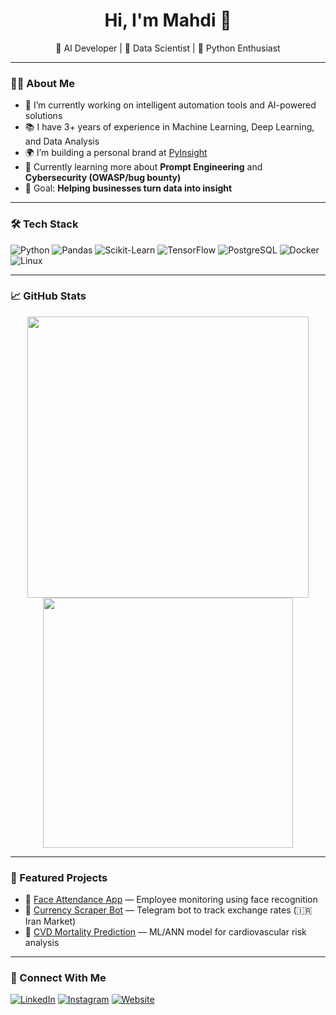 <h1 align="center">Hi, I'm Mahdi 👋</h1>

<p align="center">
  🚀 AI Developer | 🧠 Data Scientist | 🐍 Python Enthusiast  
</p>

---

### 🧑‍💻 About Me

- 🔭 I’m currently working on intelligent automation tools and AI-powered solutions  
- 📚 I have 3+ years of experience in Machine Learning, Deep Learning, and Data Analysis  
- 🌍 I’m building a personal brand at [PyInsight](https://github.com/mahdi-taghi)  
- 🌱 Currently learning more about **Prompt Engineering** and **Cybersecurity (OWASP/bug bounty)**  
- 🎯 Goal: **Helping businesses turn data into insight**

---

### 🛠️ Tech Stack

![Python](https://img.shields.io/badge/-Python-333333?style=flat&logo=python)
![Pandas](https://img.shields.io/badge/-Pandas-333333?style=flat&logo=pandas)
![Scikit-Learn](https://img.shields.io/badge/-Scikit--Learn-333333?style=flat&logo=scikitlearn)
![TensorFlow](https://img.shields.io/badge/-TensorFlow-333333?style=flat&logo=tensorflow)
![PostgreSQL](https://img.shields.io/badge/-PostgreSQL-333333?style=flat&logo=postgresql)
![Docker](https://img.shields.io/badge/-Docker-333333?style=flat&logo=docker)
![Linux](https://img.shields.io/badge/-Linux-333333?style=flat&logo=linux)

---

### 📈 GitHub Stats

<p align="center">
  <img src="https://github-readme-stats.vercel.app/api?username=mahdi-taghi&show_icons=true&theme=github_dark" width="450" />
  <img src="https://github-readme-streak-stats.herokuapp.com?user=mahdi-taghi&theme=github-dark" width="400"/>
</p>

---

### 📌 Featured Projects

- 🔹 [Face Attendance App](https://github.com/mahdi-taghi/face-attendance-app) — Employee monitoring using face recognition
- 🔹 [Currency Scraper Bot](https://github.com/mahdi-taghi/currency-monitor) — Telegram bot to track exchange rates (🇮🇷 Iran Market)
- 🔹 [CVD Mortality Prediction](https://github.com/mahdi-taghi/CVD-deaph-rate-) — ML/ANN model for cardiovascular risk analysis

---

### 🔗 Connect With Me

[![LinkedIn](https://img.shields.io/badge/-LinkedIn-blue?style=flat&logo=linkedin)](https://www.linkedin.com/in/mahdi-taghi)
[![Instagram](https://img.shields.io/badge/-Instagram-E4405F?style=flat&logo=instagram&logoColor=white)](https://instagram.com/pyinsight)
[![Website](https://img.shields.io/badge/-Website-black?style=flat&logo=google-chrome)](https://py-insight.ir)

